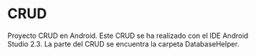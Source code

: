 # CRUD

Proyecto CRUD en Android.
Este CRUD se ha realizado con el IDE Android Studio 2.3.
La parte del CRUD se encuentra la carpeta DatabaseHelper.

